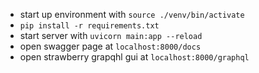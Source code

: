 - start up environment with `source ./venv/bin/activate`
- `pip install -r requirements.txt`
- start server with `uvicorn main:app --reload`
- open swagger page at `localhost:8000/docs`
- open strawberry grapqhl gui at `localhost:8000/graphql`
